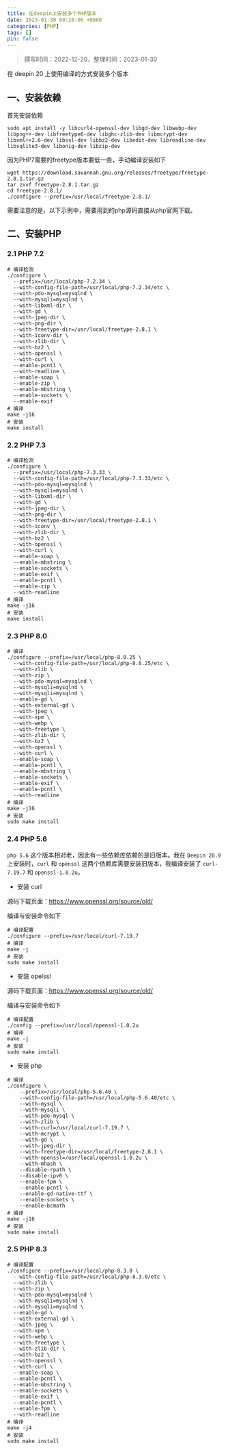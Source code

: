 ```yaml
---
title: 在deepin上安装多个PHP版本
date: 2023-01-30 00:28:00 +0800
categories: [PHP]
tags: []
pin: false
---
```


> 撰写时间：2022-12-20，整理时间：2023-01-30

在 deepin 20 上使用编译的方式安装多个版本

## 一、安装依赖

首先安装依赖

```shell
sudo apt install -y libcurl4-openssl-dev libgd-dev libwebp-dev libpng++-dev libfreetype6-dev libghc-zlib-dev libmcrypt-dev libxml++2.6-dev libssl-dev libbz2-dev libedit-dev libreadline-dev libsqlite3-dev libonig-dev libzip-dev
```

因为PHP7需要的freetype版本要低一些，手动编译安装如下

```shell
wget https://download.savannah.gnu.org/releases/freetype/freetype-2.8.1.tar.gz
tar zxvf freetype-2.8.1.tar.gz
cd freetype-2.8.1/
./configure --prefix=/usr/local/freetype-2.8.1/
```

需要注意的是，以下示例中，需要用到的php源码直接从php官网下载。

## 二、安装PHP

### 2.1 PHP 7.2

```shell
# 编译检测
./configure \
  --prefix=/usr/local/php-7.2.34 \
  --with-config-file-path=/usr/local/php-7.2.34/etc \
  --with-pdo-mysql=mysqlnd \
  --with-mysqli=mysqlnd \
  --with-libxml-dir \
  --with-gd \
  --with-jpeg-dir \
  --with-png-dir \
  --with-freetype-dir=/usr/local/freetype-2.8.1 \
  --with-iconv-dir \
  --with-zlib-dir \
  --with-bz2 \
  --with-openssl \
  --with-curl \
  --enable-pcntl \
  --with-readline \
  --enable-soap \
  --enable-zip \
  --enable-mbstring \
  --enable-sockets \
  --enable-exif
# 编译
make -j16
# 安装
make install
```

### 2.2  PHP 7.3

```shell
# 编译检测
./configure \
  --prefix=/usr/local/php-7.3.33 \
  --with-config-file-path=/usr/local/php-7.3.33/etc \
  --with-pdo-mysql=mysqlnd \
  --with-mysqli=mysqlnd \
  --with-libxml-dir \
  --with-gd \
  --with-jpeg-dir \
  --with-png-dir \
  --with-freetype-dir=/usr/local/freetype-2.8.1 \
  --with-iconv \
  --with-zlib-dir \
  --with-bz2 \
  --with-openssl \
  --with-curl \
  --enable-soap \
  --enable-mbstring \
  --enable-sockets \
  --enable-exif \
  --enable-pcntl \
  --enable-zip \
  --with-readline
# 编译
make -j16
# 安装
make install
```

### 2.3 PHP 8.0

```shell
# 编译
./configure --prefix=/usr/local/php-8.0.25 \
  --with-config-file-path=/usr/local/php-8.0.25/etc \
  --with-zlib \
  --with-zip \
  --with-pdo-mysql=mysqlnd \
  --with-mysqli=mysqlnd \
  --with-mysqli=mysqlnd \
  --enable-gd \
  --with-external-gd \
  --with-jpeg \
  --with-xpm \
  --with-webp \
  --with-freetype \
  --with-zlib-dir \
  --with-bz2 \
  --with-openssl \
  --with-curl \
  --enable-soap \
  --enable-pcntl \
  --enable-mbstring \
  --enable-sockets \
  --enable-exif \
  --enable-pcntl \
  --with-readline
# 编译
make -j16
# 安装
sudo make install
```

### 2.4 PHP 5.6

`php 5.6` 这个版本相对老，因此有一些依赖库依赖的是旧版本。我在 `Deepin 20.9`上安装时，`curl` 和 `openssl` 这两个依赖库需要安装旧版本，我编译安装了 `curl-7.19.7` 和 `openssl-1.0.2u`。

- 安装 curl

源码下载页面：<https://www.openssl.org/source/old/>

编译与安装命令如下

```shell
# 编译配置
./configure --prefix=/usr/local/curl-7.19.7
# 编译
make -j
# 安装
sudo make install
```

- 安装 opelssl

源码下载页面：<https://www.openssl.org/source/old/>

编译与安装命令如下

```shell
# 编译配置
./config --prefix=/usr/local/openssl-1.0.2u
# 编译
make -j
# 安装
sudo make install
```

- 安装 php

```shell
# 编译
./configure \
    --prefix=/usr/local/php-5.6.40 \
    --with-config-file-path=/usr/local/php-5.6.40/etc \
    --with-mysql \
    --with-mysqli \
    --with-pdo-mysql \
    --with-zlib \
    --with-curl=/usr/local/curl-7.19.7 \
    --with-mcrypt \
    --with-gd \
    --with-jpeg-dir \
    --with-freetype-dir=/usr/local/freetype-2.8.1 \
    --with-openssl=/usr/local/openssl-1.0.2u \
    --with-mhash \
    --disable-rpath \
    --disable-ipv6 \
    --enable-fpm \
    --enable-pcntl \
    --enable-gd-native-ttf \
    --enable-sockets \
    --enable-bcmath
# 编译
make -j16
# 安装
sudo make install
```

### 2.5 PHP 8.3

```shell
# 编译配置
./configure --prefix=/usr/local/php-8.3.0 \
  --with-config-file-path=/usr/local/php-8.3.0/etc \
  --with-zlib \
  --with-zip \
  --with-pdo-mysql=mysqlnd \
  --with-mysqli=mysqlnd \
  --with-mysqli=mysqlnd \
  --enable-gd \
  --with-external-gd \
  --with-jpeg \
  --with-xpm \
  --with-webp \
  --with-freetype \
  --with-zlib-dir \
  --with-bz2 \
  --with-openssl \
  --with-curl \
  --enable-soap \
  --enable-pcntl \
  --enable-mbstring \
  --enable-sockets \
  --enable-exif \
  --enable-pcntl \
  --enable-fpm \
  --with-readline
# 编译
make -j4
# 安装
sudo make install
```
